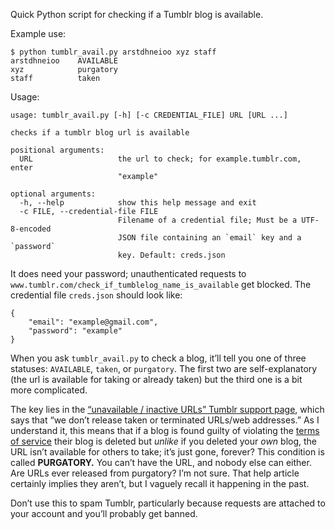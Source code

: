Quick Python script for checking if a Tumblr blog is available.

Example use:

    $ python tumblr_avail.py arstdhneioo xyz staff
    arstdhneioo    AVAILABLE
    xyz            purgatory
    staff          taken

Usage:

    usage: tumblr_avail.py [-h] [-c CREDENTIAL_FILE] URL [URL ...]

    checks if a tumblr blog url is available

    positional arguments:
      URL                   the url to check; for example.tumblr.com, enter
                            "example"

    optional arguments:
      -h, --help            show this help message and exit
      -c FILE, --credential-file FILE
                            Filename of a credential file; Must be a UTF-8-encoded
                            JSON file containing an `email` key and a `password`
                            key. Default: creds.json

It does need your password; unauthenticated requests to
`www.tumblr.com/check_if_tumblelog_name_is_available` get blocked. The
credential file `creds.json` should look like:

    {
        "email": "example@gmail.com",
        "password": "example"
    }

When you ask `tumblr_avail.py` to check a blog, it’ll tell you one of three
statuses: `AVAILABLE`, `taken`, or `purgatory`. The first two are
self-explanatory (the url is available for taking or already taken) but the
third one is a bit more complicated.

The key lies in the [“unavailable / inactive URLs” Tumblr
support page][unavailable], which says that “we don’t release taken or
terminated URLs/web addresses.” As I understand it, this means that if a blog is
found guilty of violating the [terms of service] their blog is deleted but
*unlike* if you deleted your *own* blog, the URL isn’t available for others to
take; it’s just gone, forever? This condition is called **PURGATORY.** You can’t
have the URL, and nobody else can either. Are URLs ever released from purgatory?
I’m not sure. That help article certainly implies they aren’t, but I vaguely
recall it happening in the past.

Don’t use this to spam Tumblr, particularly because requests are attached to
your account and you’ll probably get banned.

[unavailable]: https://tumblr.zendesk.com/hc/en-us/articles/230894108-Unavailable-inactive-URLs
[terms of service]: https://www.tumblr.com/policy/en/terms-of-service
